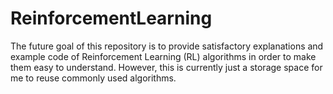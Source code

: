# ReinforcementLearning

The future goal of this repository is to provide satisfactory explanations and example code of Reinforcement Learning (RL) algorithms
in order to make them easy to understand. However, this is currently just a storage space for me to reuse commonly used algorithms.